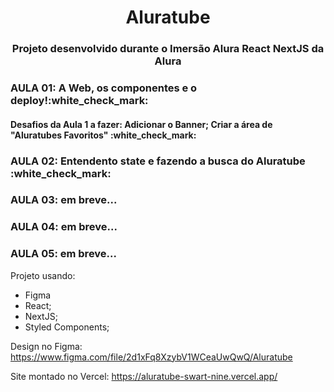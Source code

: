 <h1 align="center">Aluratube</h1>
<h3 align="center">Projeto desenvolvido durante o Imersão Alura React NextJS da Alura</h3>
<h3>AULA 01: A Web, os componentes e o deploy!:white_check_mark:</h3>
<h4>Desafios da Aula 1 a fazer: Adicionar o Banner; Criar a área de "Aluratubes Favoritos" :white_check_mark:</h4>
<h3>AULA 02: Entendento state e fazendo a busca do Aluratube :white_check_mark:</h3>
<h3>AULA 03: em breve...</h3>
<h3>AULA 04: em breve...</h3>
<h3>AULA 05: em breve...</h3>


Projeto usando:
- Figma 
- React;
- NextJS;
- Styled Components;

Design no Figma: https://www.figma.com/file/2d1xFq8XzybV1WCeaUwQwQ/Aluratube

Site montado no Vercel: https://aluratube-swart-nine.vercel.app/
